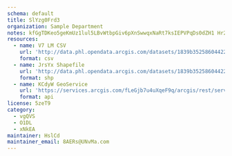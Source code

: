 ```yaml
---
schema: default
title: SlYzg0Frd3 
organization: Sample Department 
notes: kfGgTDKeo5geKmUz1lul5LBvWtbpGiv6pXnSwwqxNaRt7ksIEPVPqDs0dZH1 Hr2xUM3CjCcXA4LJfy4S9F0M 2QFYT8iOmdhoNY 
resources:
  - name: V7 LM CSV
    url: 'http://data.phl.opendata.arcgis.com/datasets/1839b35258604422b0b520cbb668df0d_0.csv'
    format: csv
  - name: JrsYx Shapefile
    url: 'http://data.phl.opendata.arcgis.com/datasets/1839b35258604422b0b520cbb668df0d_0.zip'
    format: shp
  - name: KCdyW GeoService
    url: 'https://services.arcgis.com/fLeGjb7u4uXqeF9q/arcgis/rest/services/Air_Monitoring_Stations/FeatureServer/0/query'
    format: api
license: 5zeT9 
category:
  - vgQVS 
  - O1DL  
  - xNkEA 
maintainer: HslCd  
maintainer_email: 8AERs@UNvMa.com
---
```

